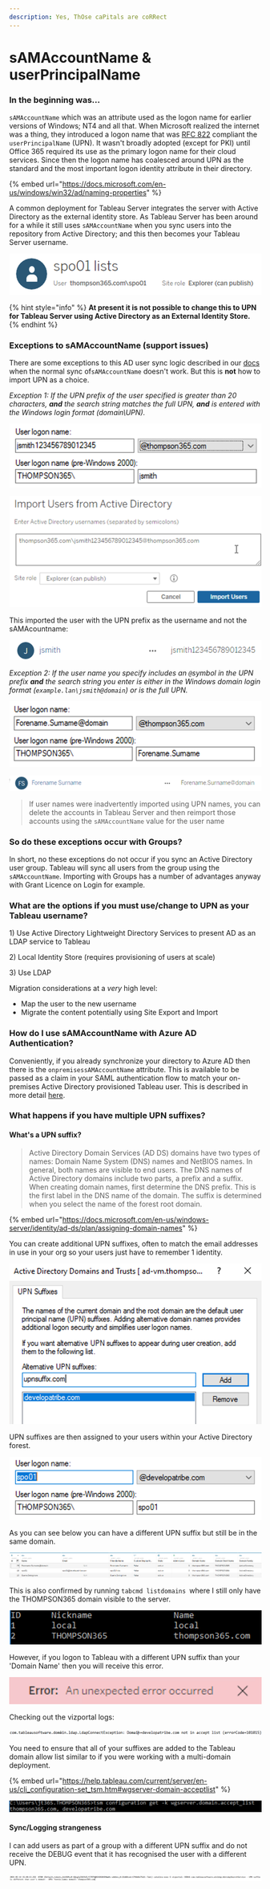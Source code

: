 ```yaml
---
description: Yes, ThOse caPitals are coRRect
---
```


# sAMAccountName & userPrincipalName

### In the beginning was...

`sAMAccountName` which was an attribute used as the logon name for earlier versions of Windows; NT4 and all that. When Microsoft realized the internet was a thing, they introduced a logon name that was [RFC 822](https://www.ietf.org/rfc/rfc0822.txt) compliant the `userPrincipalName` (UPN). It wasn't broadly adopted (except for PKI) until Office 365 required its use as the primary logon name for their cloud services. Since then the logon name has coalesced around UPN as the standard and the most important logon identity attribute in their directory.

{% embed url="https://docs.microsoft.com/en-us/windows/win32/ad/naming-properties" %}

A common deployment for Tableau Server integrates the server with Active Directory as the external identity store. As Tableau Server has been around for a while it still uses `sAMAccountName` when you sync users into the repository from Active Directory; and this then becomes your Tableau Server username.

![](<.gitbook/assets/image (81).png>)

{% hint style="info" %}
**At present it is not possible to change this to UPN for Tableau Server using Active Directory as an External Identity Store.**
{% endhint %}

### Exceptions to sAMAccountName (support issues)

There are some exceptions to this AD user sync logic described in our [docs](https://help.tableau.com/current/server/en-us/users\_manage\_ad.htm) when the normal sync of`sAMAccountName` doesn't work. But this is **not** how to import UPN as a choice.

_Exception 1: If the UPN prefix of the user specified is greater than 20 characters, **and** the search string matches the full UPN, **and** is entered with the Windows login format (domain\UPN)._

![UPN prefix over 20 characters](<.gitbook/assets/image (101).png>)

![Import like this](<.gitbook/assets/image (104).png>)

This imported the user with the UPN prefix as the username and not the sAMAcountname:

![](<.gitbook/assets/image (97).png>)

_Exception 2: If the user name you specify includes an `@`symbol in the UPN prefix **and** the search string you enter is either in the Windows domain login format (`example.lan\jsmith@domain`) or is the full UPN._

![Another @!](<.gitbook/assets/image (98).png>)

![](<.gitbook/assets/image (96).png>)

> If user names were inadvertently imported using UPN names, you can delete the accounts in Tableau Server and then reimport those accounts using the `sAMAccountName` value for the user name

### So do these exceptions occur with Groups?

In short, no these exceptions do not occur if you sync an Active Directory user group. Tableau will sync all users from the group using the `sAMAccountName`. Importing with Groups has a number of advantages anyway with Grant Licence on Login for example.

### What are the options if you must use/change to UPN as your Tableau username?

1\) Use Active Directory Lightweight Directory Services to present AD as an LDAP service to Tableau

2\) Local Identity Store (requires provisioning of users at scale)

3\) Use LDAP

Migration considerations at a _very_ high level:

* Map the user to the new username
* Migrate the content potentially using Site Export and Import

### How do I use sAMAccountName with Azure AD Authentication?

Conveniently, if you already synchronize your directory to Azure AD then there is the `onpremisessAMAccountName` attribute. This is available to be passed as a claim in your SAML authentication flow to match your on-premises Active Directory provisioned Tableau user. This is described in more detail [here](https://johnthompson365.gitbook.io/iamtableau/user-authentication/recipe-azure-ad-saml-and-tableau-online#tableau-server).

### What happens if you have multiple UPN suffixes?

#### What's a UPN suffix?

> Active Directory Domain Services (AD DS) domains have two types of names: Domain Name System (DNS) names and NetBIOS names. In general, both names are visible to end users. The DNS names of Active Directory domains include two parts, a prefix and a suffix. When creating domain names, first determine the DNS prefix. This is the first label in the DNS name of the domain. The suffix is determined when you select the name of the forest root domain.&#x20;

{% embed url="https://docs.microsoft.com/en-us/windows-server/identity/ad-ds/plan/assigning-domain-names" %}

You can create additional UPN suffixes, often to match the email addresses in use in your org so your users just have to remember 1 identity.

![More suffixes please](<.gitbook/assets/image (111).png>)

UPN suffixes are then assigned to your users within your Active Directory forest.&#x20;

![A user with a different UPN suffix to the ](<.gitbook/assets/image (102).png>)

As you can see below you can have a different UPN suffix but still be in the same domain.

![Repository](<.gitbook/assets/image (103).png>)

This is also confirmed by running `tabcmd listdomains `where I still only have the THOMPSON365 domain visible to the server.

![tabcmd listdomains](<.gitbook/assets/image (118).png>)

However, if you logon to Tableau with a different UPN suffix than your 'Domain Name' then you will receive this error.

![](<.gitbook/assets/image (82).png>)

Checking out the vizportal logs:

![](<.gitbook/assets/image (80).png>)

You need to ensure that all of your suffixes are added to the Tableau domain allow list similar to if you were working with a multi-domain deployment.&#x20;

{% embed url="https://help.tableau.com/current/server/en-us/cli_configuration-set_tsm.htm#wgserver-domain-acceptlist" %}

![](<.gitbook/assets/image (105).png>)

#### Sync/Logging strangeness

I can add users as part of a group with a different UPN suffix and do not receive the DEBUG event that it has recognised the user with a different UPN.

![](<.gitbook/assets/image (119).png>)

